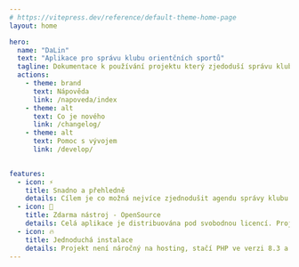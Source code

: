 ```yaml
---
# https://vitepress.dev/reference/default-theme-home-page
layout: home

hero:
  name: "DaLin"
  text: "Aplikace pro správu klubu orientčních sportů"
  tagline: Dokumentace k používání projektu který zjedoduší správu klubu oriantečních sportů.
  actions:
    - theme: brand
      text: Nápověda
      link: /napoveda/index
    - theme: alt
      text: Co je nového
      link: /changelog/
    - theme: alt
      text: Pomoc s vývojem
      link: /develop/
      

features:
  - icon: ⚡️
    title: Snadno a přehledně
    details: Cílem je co možná nejvíce zjednodušit agendu správy klubu orientačního běhu s využitím podpory v ORISu. Aplikace má již řadu automatizací a další se chystají.
  - icon: 🎉
    title: Zdarma nástroj - OpenSource
    details: Celá aplikace je distribuována pod svobodnou licencí. Projekt instalujte, používejte. Pokud budete chtít pomoci s vývoje, jsme vítání. Stačí se jen ozvat.
  - icon: 🔥  
    title: Jednoduchá instalace
    details: Projekt není náročný na hosting, stačí PHP ve verzi 8.3 a MySQL databázi verze 8.x. Nakoukněte do dokumentace jak projek vypadá. Za vyzkoušení nic nedáte.
---
```



